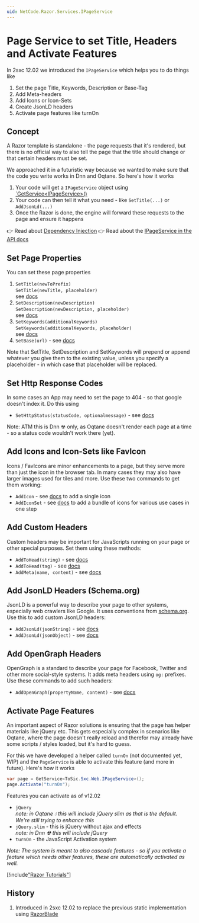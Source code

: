 ```yaml
---
uid: NetCode.Razor.Services.IPageService
---
```


# Page Service to set Title, Headers and Activate Features

In 2sxc 12.02 we introduced the `IPageService` which helps you to do things like

1. Set the page Title, Keywords, Description or Base-Tag
1. Add Meta-headers
1. Add Icons or Icon-Sets
1. Create JsonLD headers
1. Activate page features like turnOn


## Concept

A Razor template is standalone - the page requests that it's rendered, but there is no official way to also tell the page that the title should change or that certain headers must be set. 

We approached it in a futuristic way because we wanted to make sure that the code you write works in Dnn and Oqtane. So here's how it works

1. Your code will get a `IPageService` object using [`GetService\<IPageService\>()](xref:NetCode.DynamicCode.GetService)
1. Your code can then tell it what you need - like `SetTitle(...)` or `AddJsonLd(...)`
1. Once the Razor is done, the engine will forward these requests to the page and ensure it happens

👉 Read about [Dependency Injection](xref:NetCode.DependencyInjection.Index)
👉 Read about the [IPageService in the API docs](xref:ToSic.Sxc.Web.IPageService)

## Set Page Properties

You can set these page properties

1. `SetTitle(newToPrefix)`  
    `SetTitle(newTitle, placeholder)`  
    see [docs](xref:ToSic.Sxc.Web.IPageService.SetTitle*)
1. `SetDescription(newDescription)`  
    `SetDescription(newDescription, placeholder)`  
    see [docs](xref:ToSic.Sxc.Web.IPageService.SetDescription*)
1. `SetKeywords(additionalKeywords)`  
    `SetKeywords(additionalKeywords, placeholder)`  
    see [docs](xref:ToSic.Sxc.Web.IPageService.SetKeywords*)
1. `SetBase(url)` - see [docs](xref:ToSic.Sxc.Web.IPageService.SetBase*)

Note that SetTitle, SetDescription and SetKeywords will prepend or append whatever you give them to the existing value, unless you specify a placeholder - in which case that placeholder will be replaced. 

## Set Http Response Codes

In some cases an App may need to set the page to 404 - so that google doesn't index it. Do this using

* `SetHttpStatus(statusCode, optionalmessage)` - see [docs](xref:ToSic.Sxc.Web.IPageService.SetHttpStatus*)

Note: ATM this is Dnn ☢ only, as Oqtane doesn't render each page at a time - so a status code wouldn't work there (yet).

## Add Icons and Icon-Sets like FavIcon

Icons / FavIcons are minor enhancements to a page, but they serve more than just the icon in the browser tab. In many cases they may also have larger images used for tiles and more. Use these two commands to get them working:

* `AddIcon` - see [docs](xref:ToSic.Sxc.Web.IPageService.AddIcon*) to add a single icon
* `AddIconSet` - see [docs](xref:ToSic.Sxc.Web.IPageService.AddIconSet*) to add a bundle of icons for various use cases in one step

## Add Custom Headers

Custom headers may be important for JavaScripts running on your page or other special purposes. Set them using these methods:

* `AddToHead(string)` - see [docs](xref:ToSic.Sxc.Web.IPageService.AddToHead(System.String))
* `AddToHead(tag)` - see [docs](xref:ToSic.Sxc.Web.IPageService.AddToHead(ToSic.Razor.Markup.TagBase))
* `AddMeta(name, content)` - see [docs](xref:ToSic.Sxc.Web.IPageService.AddMeta*)

## Add JsonLD Headers (Schema.org)

JsonLD is a powerful way to describe your page to other systems, especially web crawlers like Google. 
It uses conventions from [schema.org](https://schema.org). 
Use this to add custom JsonLD headers:

* `AddJsonLd(jsonString)` - see [docs](xref:ToSic.Sxc.Web.IPageService.AddJsonLd(System.String))
* `AddJsonLd(jsonObject)` - see [docs](xref:ToSic.Sxc.Web.IPageService.AddJsonLd(System.Object))

## Add OpenGraph Headers

OpenGraph is a standard to describe your page for Facebook, Twitter and other more social-style systems. 
It adds meta headers using `og:` prefixes. Use these commands to add such headers:

* `AddOpenGraph(propertyName, content)` - see [docs](xref:ToSic.Sxc.Web.IPageService.AddOpenGraph*)

## Activate Page Features

An important aspect of Razor solutions is ensuring that the page has helper materials like jQuery etc. 
This gets especially complex in scenarios like Oqtane, where the page doesn't really reload and therefor may already have some scripts / styles loaded, but it's hard to guess. 

For this we have developed a helper called `turnOn` (not documented yet, WIP) and the `PageService` is able to activate this feature (and more in future). Here's how it works

```c#
var page = GetService<ToSic.Sxc.Web.IPageService>();
page.Activate("turnOn");
```

Features you can activate as of v12.02

* `jQuery`  
    _note: in Oqtane 💧 this will include jQuery slim as that is the default. We're still trying to enhance this_
* `jQuery.slim` - this is jQuery without ajax and effects  
    _note: in Dnn ☢ this will include jQuery_
* `turnOn` - the JavaScript Activation system

_Note: The system is meant to also cascade features - so if you activate a feature which needs other features, these are automatically activated as well._



[!include["Razor Tutorials"](~/shared/tutorials/razor.md)]



## History

1. Introduced in 2sxc 12.02 to replace the previous static implementation using [RazorBlade](xref:NetCode.RazorBlade.Index)

